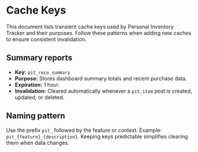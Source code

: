 # Cache Keys

This document lists transient cache keys used by Personal Inventory Tracker and their purposes. Follow these patterns when adding new caches to ensure consistent invalidation.

## Summary reports
- **Key:** `pit_reco_summary`
- **Purpose:** Stores dashboard summary totals and recent purchase data.
- **Expiration:** 1 hour.
- **Invalidation:** Cleared automatically whenever a `pit_item` post is created, updated, or deleted.

## Naming pattern
Use the prefix `pit_` followed by the feature or context. Example: `pit_{feature}_{description}`. Keeping keys predictable simplifies clearing them when data changes.
